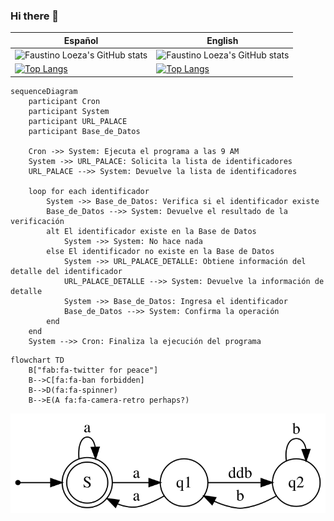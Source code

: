 ### Hi there 👋

| Español        | English     | 
|--------------|-----------|
| ![Faustino Loeza's GitHub stats](https://github-readme-stats.vercel.app/api?username=faustinoloeza&count_private=true&show_icons=true&bg_color=30,00d2ff,3a7bd5&title_color=fff&text_color=fff&icon_color=fff&locale=es) | ![Faustino Loeza's GitHub stats](https://github-readme-stats.vercel.app/api?username=faustinoloeza&count_private=true&show_icons=true&bg_color=30,00d2ff,3a7bd5&title_color=fff&text_color=fff&icon_color=fff)     |
| [![Top Langs](https://github-readme-stats.vercel.app/api/top-langs/?username=faustinoloeza&theme=tokyonight&layout=compact&bg_color=30,00d2ff,3a7bd5&title_color=fff&text_color=fff&icon_color=fff&locale=es)](https://github.com/faustinoloeza/github-readme-stats)|[![Top Langs](https://github-readme-stats.vercel.app/api/top-langs/?username=faustinoloeza&theme=tokyonight&layout=compact&bg_color=30,00d2ff,3a7bd5&title_color=fff&text_color=fff&icon_color=fff)](https://github.com/faustinoloeza/github-readme-stats)|




```mermaid
sequenceDiagram
    participant Cron
    participant System
    participant URL_PALACE
    participant Base_de_Datos

    Cron ->> System: Ejecuta el programa a las 9 AM
    System ->> URL_PALACE: Solicita la lista de identificadores
    URL_PALACE -->> System: Devuelve la lista de identificadores

    loop for each identificador
        System ->> Base_de_Datos: Verifica si el identificador existe
        Base_de_Datos -->> System: Devuelve el resultado de la verificación
        alt El identificador existe en la Base de Datos
            System ->> System: No hace nada
        else El identificador no existe en la Base de Datos
            System ->> URL_PALACE_DETALLE: Obtiene información del detalle del identificador
            URL_PALACE_DETALLE -->> System: Devuelve la información de detalle
            System ->> Base_de_Datos: Ingresa el identificador
            Base_de_Datos -->> System: Confirma la operación
        end
    end
    System -->> Cron: Finaliza la ejecución del programa

```

```mermaid
flowchart TD
    B["fab:fa-twitter for peace"]
    B-->C[fa:fa-ban forbidden]
    B-->D(fa:fa-spinner)
    B-->E(A fa:fa-camera-retro perhaps?)

```

<img src="./graphviz.svg">
<!--
**faustinoloeza/faustinoloeza** is a ✨ _special_ ✨ repository because its `README.md` (this file) appears on your GitHub profile.

Here are some ideas to get you started:

- 🔭 I’m currently working on ...
- 🌱 I’m currently learning ...
- 👯 I’m looking to collaborate on ...
- 🤔 I’m looking for help with ...
- 💬 Ask me about ...
- 📫 How to reach me: ...
- 😄 Pronouns: ...
- ⚡ Fun fact: ...
-->
